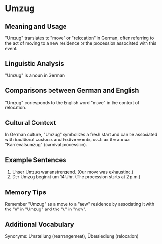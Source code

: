 # Umzug
## Meaning and Usage
"Umzug" translates to "move" or "relocation" in German, often referring to the act of moving to a new residence or the procession associated with this event.

## Linguistic Analysis
"Umzug" is a noun in German.

## Comparisons between German and English
"Umzug" corresponds to the English word "move" in the context of relocation.

## Cultural Context
In German culture, "Umzug" symbolizes a fresh start and can be associated with traditional customs and festive events, such as the annual "Karnevalsumzug" (carnival procession).

## Example Sentences
1. Unser Umzug war anstrengend. (Our move was exhausting.)
2. Der Umzug beginnt um 14 Uhr. (The procession starts at 2 p.m.)

## Memory Tips
Remember "Umzug" as a move to a "new" residence by associating it with the "u" in "Umzug" and the "u" in "new".

## Additional Vocabulary
Synonyms: Umstellung (rearrangement), Übersiedlung (relocation)